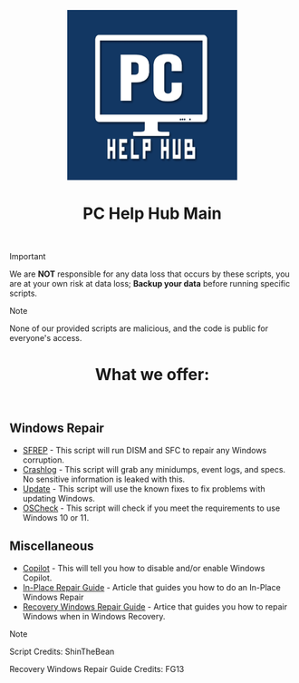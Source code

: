 <p align="center">
  <img src="https://github.com/shinthebean1/pchh-assets/blob/main/logo.png" width="300" height="300">
</p>


<div align="center">
  <h1><strong>PC Help Hub Main</strong></h1>
</div>

‎ 

> [!IMPORTANT]
>
> We are **NOT** responsible for any data loss that occurs by these scripts, you are at your own risk at data loss; **Backup your data** before running specific scripts.

> [!NOTE]
>
> None of our provided scripts are malicious, and the code is public for everyone's access.


<div align="center">
  <h1><b>What we offer:</b></h1>
</div>
‎ 
‎ 

## Windows Repair
- [SFREP](https://github.com) - This script will run DISM and SFC to repair any Windows corruption.
- [Crashlog](https://github.com/PC-Help-Hub/pchh-main/blob/main/scripts/Windows%20Repair/crashlog.ps1) - This script will grab any minidumps, event logs, and specs. No sensitive information is leaked with this.
- [Update](https://github.com/PC-Help-Hub/pchh-main/blob/main/scripts/Windows%20Repair/update.ps1) - This script will use the known fixes to fix problems with updating Windows.
- [OSCheck](https://github.com/PC-Help-Hub/pchh-main/blob/main/scripts/Windows%20Repair/OScheck.ps1) - This script will check if you meet the requirements to use Windows 10 or 11.

## Miscellaneous
- [Copilot](https://github.com/PC-Help-Hub/pchh-main/blob/main/tweaks/DisableWindowsCopilot.md) - This will tell you how to disable and/or enable Windows Copilot.
- [In-Place Repair Guide](https://github.com/PC-Help-Hub/pchh-main/blob/main/docs/ISO.md) - Article that guides you how to do an In-Place Windows Repair
- [Recovery Windows Repair Guide](https://github.com/PC-Help-Hub/pchh-main/blob/main/docs/WINDOWS_REPAIR_NOBOOT_DISMSFC_REPAIR.pdf) - Artice that guides you how to repair Windows when in Windows Recovery.

 > [!NOTE]
>  Script Credits: ShinTheBean
> 
> Recovery Windows Repair Guide Credits: FG13
